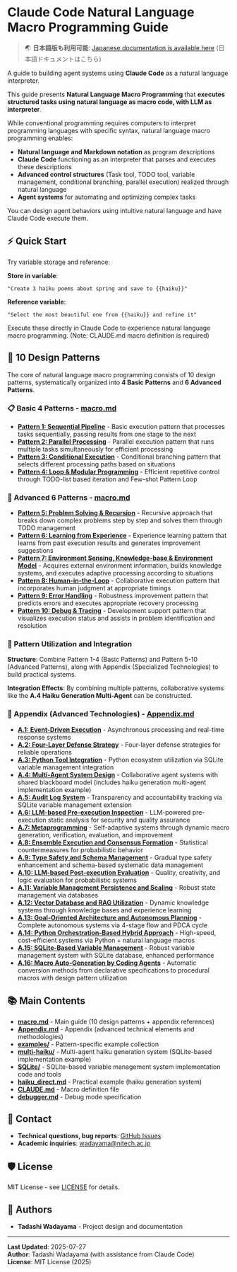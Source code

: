 # Claude Code Natural Language Macro Programming Guide

> 🌏 **日本語版も利用可能**: [Japanese documentation is available here](https://github.com/wadayama/claude-code-macro-programming) (日本語ドキュメントはこちら)

A guide to building agent systems using **Claude Code** as a natural language interpreter.

This guide presents **Natural Language Macro Programming** that **executes structured tasks using natural language as macro code, with LLM as interpreter**.

While conventional programming requires computers to interpret programming languages with specific syntax, natural language macro programming enables:

- **Natural language and Markdown notation** as program descriptions
- **Claude Code** functioning as an interpreter that parses and executes these descriptions
- **Advanced control structures** (Task tool, TODO tool, variable management, conditional branching, parallel execution) realized through natural language  
- **Agent systems** for automating and optimizing complex tasks

You can design agent behaviors using intuitive natural language and have Claude Code execute them.

## ⚡ Quick Start

Try variable storage and reference:

**Store in variable**:
```
"Create 3 haiku poems about spring and save to {{haiku}}"
```

**Reference variable**:
```
"Select the most beautiful one from {{haiku}} and refine it"
```

Execute these directly in Claude Code to experience natural language macro programming.
(Note: CLAUDE.md macro definition is required)

## 🎯 10 Design Patterns

The core of natural language macro programming consists of 10 design patterns, systematically organized into **4 Basic Patterns** and **6 Advanced Patterns**.

### 📋 Basic 4 Patterns - [macro.md](./macro.md)

- **[Pattern 1: Sequential Pipeline](./macro.md#pattern-1-sequential-pipeline)** - Basic execution pattern that processes tasks sequentially, passing results from one stage to the next
- **[Pattern 2: Parallel Processing](./macro.md#pattern-2-parallel-processing)** - Parallel execution pattern that runs multiple tasks simultaneously for efficient processing
- **[Pattern 3: Conditional Execution](./macro.md#pattern-3-conditional-execution)** - Conditional branching pattern that selects different processing paths based on situations
- **[Pattern 4: Loop & Modular Programming](./macro.md#pattern-4-loop--modular-programming)** - Efficient repetitive control through TODO-list based iteration and Few-shot Pattern Loop

### 🚀 Advanced 6 Patterns - [macro.md](./macro.md)

- **[Pattern 5: Problem Solving & Recursion](./macro.md#pattern-5-problem-solving--recursion)** - Recursive approach that breaks down complex problems step by step and solves them through TODO management
- **[Pattern 6: Learning from Experience](./macro.md#pattern-6-learning-from-experience)** - Experience learning pattern that learns from past execution results and generates improvement suggestions
- **[Pattern 7: Environment Sensing, Knowledge-base & Environment Model](./macro.md#pattern-7-environment-sensing-knowledge-base-and-environment-model)** - Acquires external environment information, builds knowledge systems, and executes adaptive processing according to situations
- **[Pattern 8: Human-in-the-Loop](./macro.md#pattern-8-human-in-the-loop-hitl)** - Collaborative execution pattern that incorporates human judgment at appropriate timings
- **[Pattern 9: Error Handling](./macro.md#pattern-9-error-handling)** - Robustness improvement pattern that predicts errors and executes appropriate recovery processing
- **[Pattern 10: Debug & Tracing](./macro.md#pattern-10-debug--tracing)** - Development support pattern that visualizes execution status and assists in problem identification and resolution

### 🔧 Pattern Utilization and Integration

**Structure**: Combine Pattern 1-4 (Basic Patterns) and Pattern 5-10 (Advanced Patterns), along with Appendix (Specialized Technologies) to build practical systems.

**Integration Effects**: By combining multiple patterns, collaborative systems like the **A.4 Haiku Generation Multi-Agent** can be constructed.

### 📖 Appendix (Advanced Technologies) - [Appendix.md](./Appendix.md)

- **[A.1: Event-Driven Execution](./Appendix.md#a1-event-driven-execution)** - Asynchronous processing and real-time response systems
- **[A.2: Four-Layer Defense Strategy](./Appendix.md#a2-four-layer-defense-strategy)** - Four-layer defense strategies for reliable operations
- **[A.3: Python Tool Integration](./Appendix.md#a3-python-tool-integration)** - Python ecosystem utilization via SQLite variable management integration
- **[A.4: Multi-Agent System Design](./Appendix.md#a4-multi-agent-system-design)** - Collaborative agent systems with shared blackboard model (includes haiku generation multi-agent implementation example)
- **[A.5: Audit Log System](./Appendix.md#a5-audit-log-system)** - Transparency and accountability tracking via SQLite variable management extension
- **[A.6: LLM-based Pre-execution Inspection](./Appendix.md#a6-llm-based-pre-execution-inspection)** - LLM-powered pre-execution static analysis for security and quality assurance
- **[A.7: Metaprogramming](./Appendix.md#a7-metaprogramming)** - Self-adaptive systems through dynamic macro generation, verification, evaluation, and improvement
- **[A.8: Ensemble Execution and Consensus Formation](./Appendix.md#a8-ensemble-execution-and-consensus-formation)** - Statistical countermeasures for probabilistic behavior
- **[A.9: Type Safety and Schema Management](./Appendix.md#a9-type-safety-and-schema-management)** - Gradual type safety enhancement and schema-based systematic data management
- **[A.10: LLM-based Post-execution Evaluation](./Appendix.md#a10-llm-based-post-execution-evaluation)** - Quality, creativity, and logic evaluation for probabilistic systems
- **[A.11: Variable Management Persistence and Scaling](./Appendix.md#a11-variable-management-persistence-and-scaling-database-utilization)** - Robust state management via databases
- **[A.12: Vector Database and RAG Utilization](./Appendix.md#a12-vector-database-and-rag-utilization)** - Dynamic knowledge systems through knowledge bases and experience learning
- **[A.13: Goal-Oriented Architecture and Autonomous Planning](./Appendix.md#a13-goal-oriented-architecture-and-autonomous-planning)** - Complete autonomous systems via 4-stage flow and PDCA cycle
- **[A.14: Python Orchestration-Based Hybrid Approach](./Appendix.md#a14-python-orchestration-based-hybrid-approach)** - High-speed, cost-efficient systems via Python + natural language macros
- **[A.15: SQLite-Based Variable Management](./Appendix.md#a15-sqlite-based-variable-management)** - Robust variable management system with SQLite database, enhanced performance
- **[A.16: Macro Auto-Generation by Coding Agents](./Appendix.md#a16-macro-auto-generation-by-coding-agents)** - Automatic conversion methods from declarative specifications to procedural macros with design pattern utilization

## 📚 Main Contents

- **[macro.md](./macro.md)** - Main guide (10 design patterns + appendix references)
- **[Appendix.md](./Appendix.md)** - Appendix (advanced technical elements and methodologies)
- **[examples/](./examples/)** - Pattern-specific example collection
- **[multi-haiku/](./multi-haiku/)** - Multi-agent haiku generation system (SQLite-based implementation example)
- **[SQLite/](./SQLite/)** - SQLite-based variable management system implementation code and tools
- **[haiku_direct.md](./haiku_direct.md)** - Practical example (haiku generation system)
- **[CLAUDE.md](./CLAUDE.md)** - Macro definition file
- **[debugger.md](./debugger.md)** - Debug mode specification

## 📧 Contact

- **Technical questions, bug reports**: [GitHub Issues](../../issues)
- **Academic inquiries**: wadayama@nitech.ac.jp

## 🛡️ License

MIT License - see [LICENSE](./LICENSE) for details.

## 👥 Authors

- **Tadashi Wadayama** - Project design and documentation

---

**Last Updated**: 2025-07-27  
**Author**: Tadashi Wadayama (with assistance from Claude Code)  
**License**: MIT License (2025)
